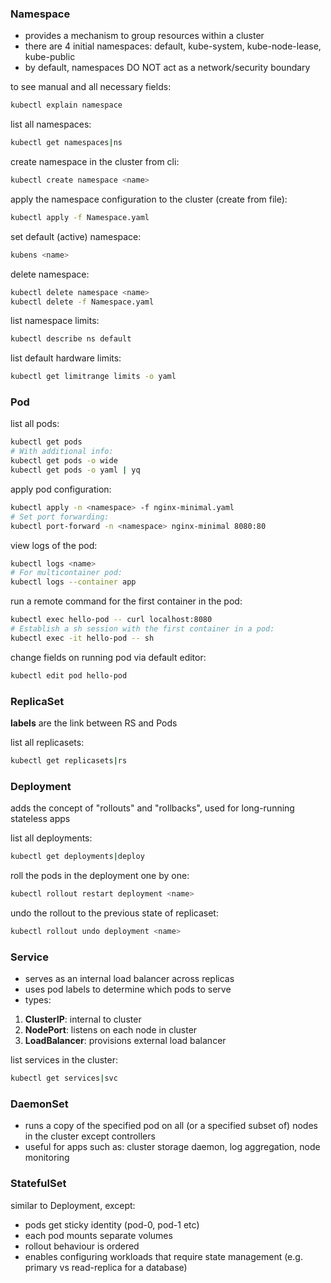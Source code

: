 ### Namespace

- provides a mechanism to group resources within a cluster
- there are 4 initial namespaces: default, kube-system, kube-node-lease, kube-public
- by default, namespaces DO NOT act as a network/security boundary

to see manual and all necessary fields:
```bash
kubectl explain namespace
```

list all namespaces:
```bash
kubectl get namespaces|ns
```

create namespace in the cluster from cli:
```bash
kubectl create namespace <name>
```

apply the namespace configuration to the cluster (create from file):
```bash
kubectl apply -f Namespace.yaml
```

set default (active) namespace:
```bash
kubens <name>
```

delete namespace:
```bash
kubectl delete namespace <name>
kubectl delete -f Namespace.yaml
```

list namespace limits:
```bash
kubectl describe ns default
```

list default hardware limits:
```bash
kubectl get limitrange limits -o yaml
```
### Pod

list all pods:
```bash
kubectl get pods
# With additional info:
kubectl get pods -o wide
kubectl get pods -o yaml | yq
```

apply pod configuration:
```bash
kubectl apply -n <namespace> -f nginx-minimal.yaml
# Set port forwarding:
kubectl port-forward -n <namespace> nginx-minimal 8080:80
```

view logs of the pod:
```bash
kubectl logs <name>
# For multicontainer pod:
kubectl logs --container app
```

run a remote command for the first container in the pod:
```bash
kubectl exec hello-pod -- curl localhost:8080
# Establish a sh session with the first container in a pod:
kubectl exec -it hello-pod -- sh
```

change fields on running pod via default editor:
```bash
kubectl edit pod hello-pod
```
### ReplicaSet

**labels** are the link between RS and Pods

list all replicasets:
```bash
kubectl get replicasets|rs
```

### Deployment

adds the concept of "rollouts" and "rollbacks", used for long-running stateless apps

list all deployments:
```bash
kubectl get deployments|deploy
```

roll the pods in the deployment one by one:
```bash
kubectl rollout restart deployment <name>
```

undo the rollout to the previous state of replicaset:
```bash
kubectl rollout undo deployment <name>
```

### Service

- serves as an internal load balancer across replicas
- uses pod labels to determine which pods to serve
- types:
1. **ClusterIP**: internal to cluster
2. **NodePort**: listens on each node in cluster
3. **LoadBalancer**: provisions external load balancer

list services in the cluster:
```bash
kubectl get services|svc
```

### DaemonSet

- runs a copy of the specified pod on all (or a specified subset of) nodes in the cluster except controllers
- useful for apps such as: cluster storage daemon, log aggregation, node monitoring

### StatefulSet

similar to Deployment, except:
- pods get sticky identity (pod-0, pod-1 etc)
- each pod mounts separate volumes
- rollout behaviour is ordered
- enables configuring workloads that require state management (e.g. primary vs read-replica for a database)
